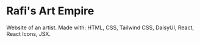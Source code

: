 # Rafi's Art Empire

Website of an artist. Made with: HTML, CSS, Tailwind CSS, DaisyUI, React, React Icons, JSX.